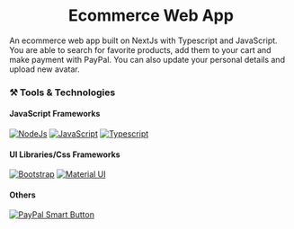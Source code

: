 <h1 align="center"> Ecommerce Web App </h1>

<p>An ecommerce web app built on NextJs with Typescript and JavaScript. You are able to search for favorite products, add them to your cart and make payment with PayPal. You can also update your personal details and upload new avatar.</p>

<h3 align="left">⚒️ Tools & Technologies</h3>
<h4 align="left"> JavaScript Frameworks </h4>

[![NodeJs](https://img.shields.io/badge/-JavaScript-F7DF1E?logo=javascript&logoColor=black&style=for-the-badge)](#)
[![JavaScript](https://img.shields.io/badge/-JavaScript-F7DF1E?logo=javascript&logoColor=black&style=for-the-badge)](#)
[![Typescript](https://img.shields.io/badge/TypeScript-007ACC?style=for-the-badge&logo=typescript&logoColor=white)](#)

<h4 align="left"> UI Libraries/Css Frameworks </h4>

[![Bootstrap](https://img.shields.io/badge/Bootstrap-563D7C?style=for-the-badge&logo=bootstrap&logoColor=white)](#)
[![Material UI](https://img.shields.io/badge/Material--UI-0081CB?style=for-the-badge&logo=material-ui&logoColor=white)](#)

<h4 align="left"> Others </h4>

[![PayPal Smart Button](https://img.shields.io/badge/PayPal-00457C?style=for-the-badge&logo=paypal&logoColor=white)](#)
